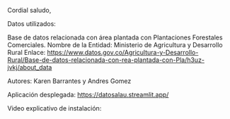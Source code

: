 Cordial saludo,

Datos utilizados:

Base de datos relacionada con área plantada con Plantaciones Forestales Comerciales.
Nombre de la Entidad:	Ministerio de Agricultura y Desarrollo Rural
Enlace:
https://www.datos.gov.co/Agricultura-y-Desarrollo-Rural/Base-de-datos-relacionada-con-rea-plantada-con-Pla/h3uz-jvkj/about_data


Autores:
Karen Barrantes y Andres Gomez

Aplicación desplegada:
https://datosalau.streamlit.app/


Video explicativo de instalación:


